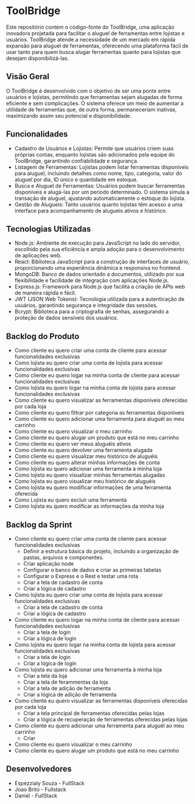 # ToolBridge
Este repositório contém o código-fonte do ToolBridge, uma aplicação inovadora projetada para facilitar o aluguel de ferramentas entre lojistas e usuários. ToolBridge atende a necessidade de um mercado em rápida expansão para aluguel de ferramentas, oferecendo uma plataforma fácil de usar tanto para quem busca alugar ferramentas quanto para lojistas que desejam disponibilizá-las.

## Visão Geral
O ToolBridge é desenvolvido com o objetivo de ser uma ponte entre usuários e lojistas, permitindo que ferramentas sejam alugadas de forma eficiente e sem complicações. O sistema oferece um meio de aumentar a utilidade de ferramentas que, de outra forma, permaneceriam inativas, maximizando assim seu potencial e disponibilidade.

## Funcionalidades
- Cadastro de Usuários e Lojistas: Permite que usuários criem suas próprias contas, enquanto lojistas são adicionados pela equipe do ToolBridge, garantindo confiabilidade e segurança.
- Listagem de Ferramentas: Lojistas podem listar ferramentas disponíveis para aluguel, incluindo detalhes como nome, tipo, categoria, valor do aluguel por dia, ID único e quantidade em estoque.
- Busca e Aluguel de Ferramentas: Usuários podem buscar ferramentas disponíveis e alugá-las por um período determinado. O sistema simula a transação de aluguel, ajustando automaticamente o estoque do lojista.
- Gestão de Alugueis: Tanto usuários quanto lojistas têm acesso a uma interface para acompanhamento de alugueis ativos e histórico.
## Tecnologias Utilizadas
- Node.js: Ambiente de execução para JavaScript no lado do servidor, escolhido pela sua eficiência e ampla adoção para o desenvolvimento de aplicações web.
- React: Biblioteca JavaScript para a construção de interfaces de usuário, proporcionando uma experiência dinâmica e responsiva no frontend.
- MongoDB: Banco de dados orientado a documentos, utilizado por sua flexibilidade e facilidade de integração com aplicações Node.js.
- Express.js: Framework para Node.js que facilita a criação de APIs web de maneira rápida e fácil.
- JWT (JSON Web Tokens): Tecnologia utilizada para a autenticação de usuários, garantindo segurança e integridade das sessões.
- Bcrypt: Biblioteca para a criptografia de senhas, assegurando a proteção de dados sensíveis dos usuários.

## Backlog do Produto

- Como cliente eu quero criar uma conta de cliente para acessar funcionalidades exclusivas
- Como lojista eu quero criar uma conta de lojista para acessar funcionalidades exclusivas
- Como cliente eu quero logar na minha conta de cliente para acessar funcionalidades exclusivas
- Como lojista eu quero logar na minha conta de lojista para acessar funcionalidades exclusivas
- Como cliente eu quero visualizar as ferramentas disponíveis oferecidas por cada loja
- Como cliente eu quero filtrar por categoria as ferramentas disponíveis
- Como cliente eu quero adicionar uma ferramenta para aluguél ao meu  carrinho
- Como cliente eu quero visualizar o meu carrinho
- Como cliente eu quero alugar um produto que está no meu carrinho
- Como cliente eu quero ver meus aluguéis ativos
- Como cliente eu quero devolver uma ferramenta alugada
- Como cliente eu quero visualizar meu histórico de aluguéis
- Como cliente eu quero alterar minhas informações de conta
- Como lojista eu quero adicionar uma ferramenta à minha loja
- Como lojista eu quero visualizar minhas ferramentas alugadas
- Como lojista eu quero visualizar meu histórico de aluguéis
- Como lojista eu quero modificar informações de uma ferramenta oferecida
- Como Lojista eu quero excluir uma ferramenta
- Como lojista eu quero modificar as informações da minha loja

## Backlog da Sprint
- Como cliente eu quero criar uma conta de cliente para acessar funcionalidades exclusivas
  - Definir a estrutura básica do projeto, incluindo a organização de pastas, arquivos e componentes.
  - Criar aplicação node
  - Configurar o banco de dados e criar as primeiras tabelas
  - Configurar o Express e o Rest e testar uma rota
  - Criar a tela de cadastro de conta
  - Criar a lógica de cadastro
- Como lojista eu quero criar uma conta de lojista para acessar funcionalidades exclusivas
  - Criar a tela de cadastro de conta
  - Criar a lógica de cadastro
- Como cliente eu quero logar na minha conta de cliente para acessar funcionalidades exclusivas
  - Criar a tela de login
  - Criar a lógica de login
- Como lojista eu quero logar na minha conta de lojista para acessar funcionalidades exclusivas
  - Criar a tela de login
  - Criar a lógica de login
- Como lojista eu quero adicionar uma ferramenta à minha loja
  - Criar a tela da loja
  - Criar a tela de ferammentas da loja
  - Criar a tela de adição de ferramenta
  - Criar a lógica de adição de ferramenta
- Como cliente eu quero visualizar as ferramentas disponíveis oferecidas por cada loja
  - Criar a tela principal de ferramentas oferecidas pelas lojas
  - Criar a lógica de recuperação de ferramentas oferecidas pelas lojas
- Como cliente eu quero adicionar uma ferramenta para aluguél ao meu  carrinho
  - Criar
- Como cliente eu quero visualizar o meu carrinho
- Como cliente eu quero alugar um produto que está no meu carrinho


## Desenvolvedores
- Espezzialy Souza - FullStack
- Joao Brito - Fullstack
- Daniel - FullStack
